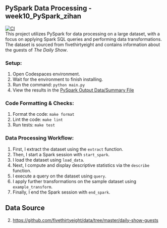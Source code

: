 ## PySpark Data Processing - week10_PySpark_zihan
[![CI](https://github.com/zihanxiao23/week10_PySpark_zihan/actions/workflows/cicd.yml/badge.svg)](https://github.com/zihanxiao23/week10_PySpark_zihan/actions/workflows/cicd.yml)  
This project utilizes PySpark for data processing on a large dataset, with a focus on applying Spark SQL queries and performing data transformations. The dataset is sourced from fivethirtyeight and contains information about the guests of *The Daily Show*.

### Setup:

1. Open Codespaces environment.
2. Wait for the environment to finish installing.
3. Run the command: `python main.py`
4. View the results in the [PySpark Output Data/Summary File](pyspark_output.md)

### Code Formatting & Checks:

1. Format the code: `make format`
2. Lint the code: `make lint`
3. Run tests: `make test`

### Data Processing Workflow:

1. First, I extract the dataset using the `extract` function.
2. Then, I start a Spark session with `start_spark`.
3. I load the dataset using `load_data`.
4. Next, I compute and display descriptive statistics via the `describe` function.
5. I execute a query on the dataset using `query`.
6. I apply further transformations on the sample dataset using `example_transform`.
7. Finally, I end the Spark session with `end_spark`.

## Data Source
2. https://github.com/fivethirtyeight/data/tree/master/daily-show-guests
